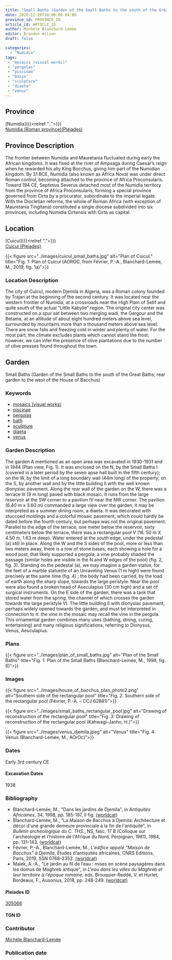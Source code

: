 ```yaml
---
title: "Small Baths (Garden of the Small Baths to the south of the Great Baths; rear garden to the west of the House of Bacchus)"
date: 2020-12-20T10:00:00-04:00
province_id: PROVINCE_ID
article_id: ARTICLE_ID
author: Michèle Blanchard-Lemée
editor: Brandon Wilson
draft: false

categories:
  - "Numidia"
tags:
 - "mosaics (visual works)"
 - "pergolas"
 - "piscinae"
 - "basin"
 - "sculpture"
 - "diaeta"
 - "venus"
---
```


## Province

[Numidia]({{<relref "..">}}) \
[Numidia (Roman province)(Pleiades)](https://pleiades.stoa.org/places/981539)

## Province Description

The frontier between Numidia and Mauretania fluctuated during early the African kingdoms. It was fixed at the river of Ampsaga during Caesar’s reign when he rewarded his ally King Bocchus, giving him part of the Numidian kingdom. By 31 BCE, Numidia (also known as Africa Nova) was under direct Roman control, becoming attached to the province of Africa Proconsularis. Toward 194 CE, Septimus Severus detached most of the Numidia territory from the province of Africa Proconsularis, forming a special province governed from Cirta by a procurator, subordinate to the imperial legate. With the Diocletian reforms, the whole of Roman Africa (with exception of Mauretania Tingitana) constituted a single diocese subdivided into six provinces, including Numidia Cirtensis with Cirta as capital.

## Location

[Cuicul]({{<relref ".">}}) \
[Cuicul (Pleiades)](https://pleiades.stoa.org/places/305068)


{{< figure src="../images/cuicul_small_baths.jpg" alt="Plan of Cuicul." title="Fig. 1: Plan of Cuicul (AOROC, from Février, P.-A., Blanchard-Lemée, M., 2019, fig. 1a)">}}

### Location Description

The city of Cuicul, modern Djemila in Algeria, was a Roman colony founded by Trajan at the beginning of the second century. It was located near the western frontier of Numidia, at a crossroads near the High Plain of Setif and quite south of the actual “Little Kabylie” region. The original city center was constructed on a spur set between two merging wadi, the Gergour and the Betame, at an altitude of about eight hundred meters above sea level, surrounded by mountains more than a thousand meters above sea level. There are snow falls and freezing cold in winter and plenty of water. For the most part, the climate exc1udes plants which cannot stand the frost; however, we can infer the presence of olive plantations due to the number of olive presses found throughout the town.

<!--## Sublocation-->

<!--### Sublocation Description-->

## Garden

Small Baths (Garden of the Small Baths to the south of the Great Baths; rear garden to the west of the House of Bacchus)

### Keywords
- [mosaics (visual works)](http://vocab.getty.edu/page/aat/300015342)
- [piscinae]( http://vocab.getty.edu/page/aat/300375619)
- [pergolas](http://vocab.getty.edu/page/aat/300006783)
- [bath](#)
- [sculpture](#)
- [diaeta](#)
- [venus](#)

### Garden Description

The garden A mentioned as an open area was excavated in 1930-1931 and in 1944 (Plan view, Fig. 1). It was enclosed on the N, by the Small Baths I (covered in a later period by the seven apse hall built in the fifth century); on the W, by the limit of a long boundary wall (44m long) of the property; on the S, by another wall and by the little building II with the well known dionysiac pavement. Along the rear wall of the garden on the W, there was a terrace III (9 m long) paved with black mosaic. It runs from the large reservoir at the SW corner to a pavilion IV near the NW corner. The pavilion (6.40 m x 3.60 m) commanded a large view over the garden; it may be interpreted as a summer dining room, a diaeta. It was decorated with stuccoed moldings and a colorful mosaic pavement, which could hardly be dated before the fourth century, but perhaps was not the original pavement. Parallel to the edge of the terrace, one meter below the reservoir, sixty centimeters below the terrace, there was a rectangular pool V (16. 50 m X 4.50 m, 1.63 m deep). Water entered at the south edge, under the pedestal (a) still in place. Along the W and the S sides of the pool, more or less than two meters away, there is a row of stone bases, each showing a hole for a wood post, that likely supported a pergola; a vine probably shaded the passage (similar holes are visible in the N and W edges of the pool) (fig. 2, fig. 3). Standing on the pedestal (a), we may imagine a garden statue, for the feet of a marble statuette of an Unraveling Venus (1 m high) were found precisely at the same time (fig. 4) ; the body had been carried, by the load of earth along the sharp slope, towards the large peristyle. Near the pool were also found a broken head of Aseculapius (30 cm high) and a set of surgical instruments. On the E side of the garden, there was a tank that stored water from the spring, the channel of which crosses the garden towards the large peristyle VI. The little building II with dionysiac pavement, perhaps widely opened towards the garden, and must be interpreted in connection to it: the vine in the mosaic may recall the vine in the pergola. This ornamental garden combines many uses (bathing, dining, curing, entertaining) and many religious significations, referring to Dionysus, Venus, Aesculapius.

### Plans

{{< figure src="../images/plan_of_small_baths.jpg" alt="Plan of the Small Baths" title="Fig. 1: Plan of the Small Baths (Blanchard-Lemée, M., 1998, fig. 6)">}}

### Images
{{< figure src="../images/house_of_bacchus_plan_photo2.png" alt="Southern side of the rectangular pool" title="Fig. 2: Southern side of the rectangular pool (Février, P.-A. – CCJ 62881)">}}

{{< figure src="../images/small_baths_rectangular_pool.jpg" alt="Drawing of reconstruction of the rectangular pool" title="Fig. 3: Drawing of reconstruction of the rectangular pool (Kahwagi-Janho, H.)">}}

{{< figure src="../images/venus_djemila.jpeg" alt="Venus" title="Fig. 4: Venus (Blanchard-Lemée, M., AOrOc)">}}
### Dates

Early 3rd century CE

#### Excavation Dates

1938

### Bibliography

* Blanchard-Lemée, M., "Dans les jardins de Djemila", in *Antiquités Africaines*, 34, 1998, pp. 185-197, Il fig. [(worldcat)](http://www.worldcat.org/oclc/4824686051)
*  Blanchard-Lemée, M., "La Maison de Bacchus à Djemila: Architecture et décor d'une grande demeure provinciale à la fin de l'antiquité", in *Bulletin archéologique du C. THS.*, NS, fasc. 17 B (Colloque sur l'archéologie et l'histoire de l'Afrique du Nord, Perpignan, 1981), 1984, pp. 131-143. [(worldcat)](http://www.worldcat.org/oclc/848793520)
*  Février, P.-A., Blanchard-Lemée, M., *L'édifice appelé "Maison de Bacchus" à Djemila*, Études d'antiquités africaines, CNRS Editions, Paris, 2019, SSN 0768-2352. [(worldcat)](http://www.worldcat.org/oclc/1090653355)
* Malek, A.-A., "Le jardin au fil de l’eau : mises en scène paysagères dans les domus de Maghreb antique", in *L'eau dans les villes du Maghreb et leur territoire à l’époque romaine*, eds, Brouquier-Reddé, V. et  Hurlet, Bordeaux, F., Ausonius, 2018, pp. 248-249. [(worldcat)](http://www.worldcat.org/oclc/1078217356)

#### Pleiades ID
[305068](https://pleiades.stoa.org/places/305068)
#### TGN ID

### Contributor

[Michèle Blanchard-Lemée](https://www.persee.fr/authority/396899)

### Publication date

<!--07 July 2020-->

<!--### Related articles-->

<!-- Links to other related articles. Leave blank for now -->
